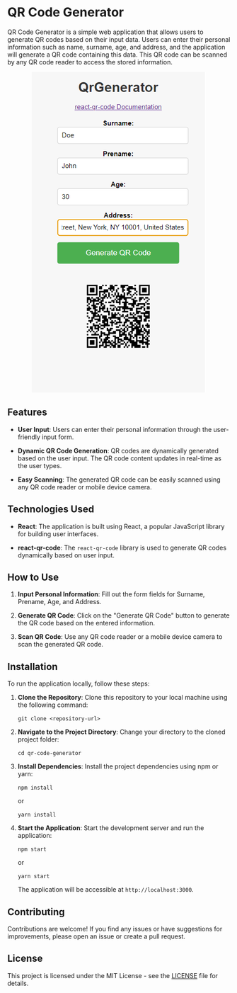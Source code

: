 # QR Code Generator

QR Code Generator is a simple web application that allows users to generate QR codes based on their input data. Users can enter their personal information such as name, surname, age, and address, and the application will generate a QR code containing this data. This QR code can be scanned by any QR code reader to access the stored information.

<div align="center">
<img src="/qr-generator.png" alt="Example Image">
</div>

## Features

- **User Input**: Users can enter their personal information through the user-friendly input form.

- **Dynamic QR Code Generation**: QR codes are dynamically generated based on the user input. The QR code content updates in real-time as the user types.

- **Easy Scanning**: The generated QR code can be easily scanned using any QR code reader or mobile device camera.

## Technologies Used

- **React**: The application is built using React, a popular JavaScript library for building user interfaces.

- **react-qr-code**: The `react-qr-code` library is used to generate QR codes dynamically based on user input.

## How to Use

1. **Input Personal Information**: Fill out the form fields for Surname, Prename, Age, and Address.

2. **Generate QR Code**: Click on the "Generate QR Code" button to generate the QR code based on the entered information.

3. **Scan QR Code**: Use any QR code reader or a mobile device camera to scan the generated QR code.

## Installation

To run the application locally, follow these steps:

1. **Clone the Repository**: Clone this repository to your local machine using the following command:

   ```
   git clone <repository-url>
   ```

2. **Navigate to the Project Directory**: Change your directory to the cloned project folder:

   ```
   cd qr-code-generator
   ```

3. **Install Dependencies**: Install the project dependencies using npm or yarn:

   ```
   npm install
   ```

   or

   ```
   yarn install
   ```

4. **Start the Application**: Start the development server and run the application:

   ```
   npm start
   ```

   or

   ```
   yarn start
   ```

   The application will be accessible at `http://localhost:3000`.

## Contributing

Contributions are welcome! If you find any issues or have suggestions for improvements, please open an issue or create a pull request.

## License

This project is licensed under the MIT License - see the [LICENSE](LICENSE) file for details.